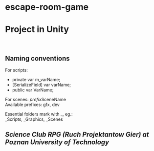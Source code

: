 # escape-room-game
Project in Unity
==========================
<br>

**Naming conventions**<br>
----------------------------
For scripts:
- private var m_varName;
- [SerializeField] var varName;
- public var VarName;<br>

For scenes: 
*prefix*SceneName<br> Available prefixes: gfx, dev
<br> 

Essential folders mark with _, eg.:<br>
_Scripts, _Graphics, _Scenes

*Science Club RPG (Ruch Projektantow Gier) at Poznan University of Technology*
--------------------------------

